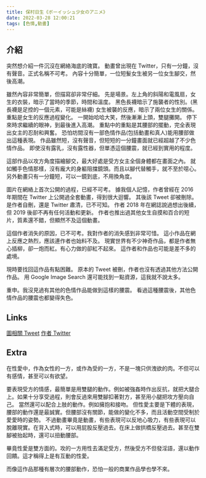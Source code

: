 ```yaml
---
title: 保村日生《ボーイッシュ少女のアニメ》
date: 2022-03-28 12:00:21
tags: [色情,動畫]
---
```

## 介紹

突然想介紹一件沉沒在網絡海底的瑰寶。
動畫曾出現在 Twitter，只有一分鐘，沒有聲音。正式名稱不可考。
內容十分簡單，一位短髮女生被另一位女生腳交，然後高潮。

雖然內容非常簡單，但描寫卻非常仔細。
先是場景。左上角的斜陽和電風扇，女生的衣裝，暗示了當時的季節，時間和溫度。
黑色長襪暗示了施襲者的性別。(黑長襪是足控的一個元素，可能是絲襪)
女生被襲的反應，暗示了兩位女生的關係。
重點是女生的反應過程變化。
一開始哈哈大笑，然後漸漸上頭，雙腿攤開。
停下來時求繼續的眼神，到最後進入高潮。
重點中的重點是其腰部的擺動，完全表現出女主的忍耐和興奮。
恐怕坊間沒有一部色情作品(包括動畫和真人)能用腰部做出這種表現。
作品雖然短，沒有聲音，但短短的一分鐘畫面就已經超越了不少色情作品。
即使沒有露乳，沒有露性器，但單憑這個腰震，就已經到實用的程度。

這部作品以攻方角度描繪腳交，最大好處是受方女主全個身體都在畫面之內。
就如觸手色情那樣，沒有龐大的身軀阻擋鏡頭。而且以腳代替觸手，就不至於噁心。
另外動畫只有一分鐘短，可以一鏡到底，不用換角度。

圖片在網絡上首次公開的過程，已經不可考。
據我個人記憶，作者曾經在 2016 年期間在 Twitter 上公開過全套動畫，得到很大迴響。
其後該 Tweet 卻被刪除。是作者自刪，還是 Twitter 肅清，已不可知。
作者 2018 年在網誌說過想出後續，但 2019 後卻不再有任何活動和更新。
作者也推出過其他女生自摸和百合的短片，質素還不錯，但顯然不及這個動畫。

這個作者消失的原因，已不可考。我對作者的消失感到非常可惜。
這小作品在網上反應之熱烈，應該連作者也始料不及。
現實世界有不少神奇作品，都是作者無心插柳，卻一炮而紅。有心力做的卻紅不起來。
這作者和作品也可能是差不多的處境。

現時要找回這作品有點困難。
原本的 Tweet 被刪，作者也沒有透過其他方法公開作品。
用 Google Image Search 還可能找到一點資源，這我就不說太多。

重申。我沒見過有其他的色情作品能做到這樣的腰震。
看過這種腰震後，其他色情作品的腰震也都變得失色。

## Links

[圖相關 Tweet](https://twitter.com/h_hinase/status/971378412630679552)
[作者 Twitter](https://twitter.com/h_hinase)

## Extra

在性愛中，作為女性的一方，或作為受的一方，不是一塊只供洩欲的肉。不但可以有感情，甚至可以有欲望。

要表現受方的情感，最簡單是用雙腿的動作。例如被強姦時作出反抗，就把大腿合上。如果十分享受過程，則會反過來用雙腳扣著對方，甚至用小腿把攻方壓向自己。
當然還可以配合上肢的動作。例如擁抱和接吻。
但性愛主要是下體的表現，腰部的動作還是最誠實。但腰部沒有關節，能做的變化不多，而且活動空間受制於愛愛時的姿勢。
不過動畫畢竟是動畫，有些表現可以反地心吸力，有些表現可以脫離現實。在背入式時，可以用屁股反壓過去。在床上做拱橋反壓過去。甚至在雙腳被抬起時，還可以扭動腰部。

畢竟性愛是雙方面的。攻的一方用性去滿足受方，然後受方不但發淫語，還以動作回饋。這才稱得上是有互動的性愛。

而像這作品那種有層次的腰部動作，恐怕一般的商業作品學也學不來。
